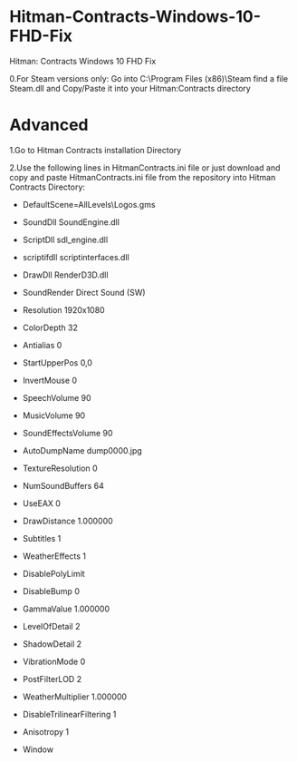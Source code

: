 # Hitman-Contracts-Windows-10-FHD-Fix
Hitman: Contracts Windows 10 FHD Fix

0.For Steam versions only:
Go into C:\Program Files (x86)\Steam find a file Steam.dll and Copy/Paste it into your Hitman:Contracts directory 
# Advanced
1.Go to Hitman Contracts installation Directory 

2.Use the following lines in HitmanContracts.ini file or just download and copy and paste
HitmanContracts.ini file from the repository into Hitman Contracts Directory:

* DefaultScene=AllLevels\Logos.gms
* SoundDll SoundEngine.dll
* ScriptDll sdl_engine.dll
* scriptifdll scriptinterfaces.dll
* DrawDll RenderD3D.dll
* SoundRender Direct Sound (SW)

* Resolution 1920x1080

* ColorDepth 32
* Antialias 0

* StartUpperPos 0,0

* InvertMouse 0

* SpeechVolume 90
* MusicVolume 90
* SoundEffectsVolume 90

* AutoDumpName dump0000.jpg
* TextureResolution 0
* NumSoundBuffers 64
* UseEAX 0
* DrawDistance 1.000000
* Subtitles 1
* WeatherEffects 1

* DisablePolyLimit
* DisableBump 0
* GammaValue 1.000000
* LevelOfDetail 2
* ShadowDetail 2

* VibrationMode 0
* PostFilterLOD 2

* WeatherMultiplier 1.000000
* DisableTrilinearFiltering 1
* Anisotropy 1
* Window
